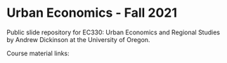 # Urban Economics - Fall 2021

Public slide repository for EC330: Urban Economics and Regional Studies by Andrew Dickinson at the University of Oregon.

Course material links:

